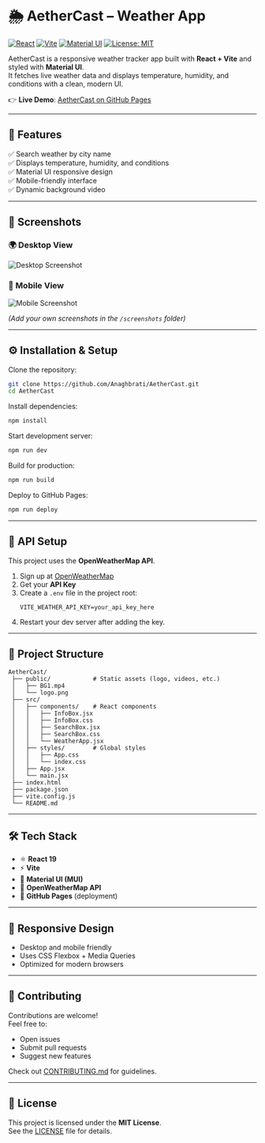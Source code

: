 # 🌦️ AetherCast – Weather App

[![React](https://img.shields.io/badge/React-19-blue)](https://react.dev/)
[![Vite](https://img.shields.io/badge/Vite-Fast-purple)](https://vitejs.dev/)
[![Material UI](https://img.shields.io/badge/Material%20UI-Design-blue)](https://mui.com/)
[![License: MIT](https://img.shields.io/badge/License-MIT-yellow)](./LICENSE)

AetherCast is a responsive weather tracker app built with **React + Vite** and styled with **Material UI**.  
It fetches live weather data and displays temperature, humidity, and conditions with a clean, modern UI.

👉 **Live Demo**: [AetherCast on GitHub Pages](https://your-username.github.io/AetherCast/)

---

## 🚀 Features

✅ Search weather by city name  
✅ Displays temperature, humidity, and conditions  
✅ Material UI responsive design  
✅ Mobile-friendly interface  
✅ Dynamic background video  

---

## 📸 Screenshots

### 🌍 Desktop View
![Desktop Screenshot](./screenshots/desktop.png)

### 📱 Mobile View
![Mobile Screenshot](./screenshots/mobile.png)

*(Add your own screenshots in the `/screenshots` folder)*

---

## ⚙️ Installation & Setup

Clone the repository:
```bash
git clone https://github.com/Anaghbrati/AetherCast.git
cd AetherCast
```

Install dependencies:
```bash
npm install
```

Start development server:
```bash
npm run dev
```

Build for production:
```bash
npm run build
```

Deploy to GitHub Pages:
```bash
npm run deploy
```

---

## 🔑 API Setup

This project uses the **OpenWeatherMap API**.

1. Sign up at [OpenWeatherMap](https://openweathermap.org/)  
2. Get your **API Key**  
3. Create a `.env` file in the project root:
   ```env
   VITE_WEATHER_API_KEY=your_api_key_here
   ```
4. Restart your dev server after adding the key.

---

## 📂 Project Structure

```
AetherCast/
 ├── public/            # Static assets (logo, videos, etc.)
 │   ├── BG1.mp4
 │   └── logo.png
 ├── src/
 │   ├── components/    # React components
 │   │   ├── InfoBox.jsx
 │   │   ├── InfoBox.css
 │   │   ├── SearchBox.jsx
 │   │   ├── SearchBox.css
 │   │   └── WeatherApp.jsx
 │   ├── styles/        # Global styles
 │   │   ├── App.css
 │   │   └── index.css
 │   ├── App.jsx
 │   └── main.jsx
 ├── index.html
 ├── package.json
 ├── vite.config.js
 └── README.md
```

---

## 🛠️ Tech Stack

- ⚛️ **React 19**
- ⚡ **Vite**
- 🎨 **Material UI (MUI)**
- 📡 **OpenWeatherMap API**
- 🚀 **GitHub Pages** (deployment)

---

## 📱 Responsive Design

- Desktop and mobile friendly  
- Uses CSS Flexbox + Media Queries  
- Optimized for modern browsers  

---

## 🙌 Contributing

Contributions are welcome!  
Feel free to:  
- Open issues  
- Submit pull requests  
- Suggest new features  

Check out [CONTRIBUTING.md](./CONTRIBUTING.md) for guidelines.

---

## 📜 License

This project is licensed under the **MIT License**.  
See the [LICENSE](./LICENSE) file for details.
